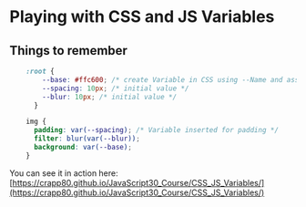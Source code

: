 # Playing with CSS and JS Variables  

## Things to remember  

```css  
    :root {  
        --base: #ffc600; /* create Variable in CSS using --Name and assign any value */  
        --spacing: 10px; /* initial value */  
        --blur: 10px; /* initial value */  
      }  

    img {  
      padding: var(--spacing); /* Variable inserted for padding */   
      filter: blur(var(--blur));  
      background: var(--base);  
    }  
```  

You can see it in action here: [https://crapp80.github.io/JavaScript30_Course/CSS_JS_Variables/](https://crapp80.github.io/JavaScript30_Course/CSS_JS_Variables/)

